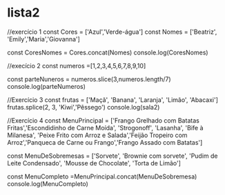# lista2
//exercício 1
const Cores = ['Azul','Verde-água']
const Nomes = ['Beatriz', 'Emily','Maria','Giovanna']

const CoresNomes = Cores.concat(Nomes)
console.log(CoresNomes)

//execício 2
const numeros =[1,2,3,4,5,6,7,8,9,10]

const parteNuneros = numeros.slice(3,numeros.length/7) 
console.log(parteNumeros)


//Exercício 3
const frutas = ['Maçã', 'Banana', 'Laranja', 'Limão', 'Abacaxi']
frutas.splice(2, 3, 'Kiwi','Pêssego')
console.log(sala2)


//Exercício 4
const MenuPrincipal = ['Frango Grelhado com Batatas Fritas','Escondidinho de Carne Moída',
  'Strogonoff', 'Lasanha', 'Bife à Milanesa', 'Peixe Frito com Arroz e Salada','Feijão Tropeiro com Arroz','Panqueca de Carne ou Frango','Frango Assado com Batatas']

const MenuDeSobremesas = ['Sorvete', 'Brownie com sorvete', 'Pudim de Leite Condensado', 
    'Mousse de Chocolate', 'Torta de Limão']


const MenuCompleto =MenuPrincipal.concat(MenuDeSobremesa)
console.log(MenuCompleto)
